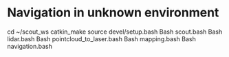# Navigation in unknown environment
cd ~/scout_ws
catkin_make
source devel/setup.bash
Bash scout.bash
Bash lidar.bash
Bash pointcloud_to_laser.bash
Bash mapping.bash
Bash navigation.bash
